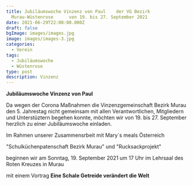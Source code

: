 ```yaml
---
title: Jubiläumswoche Vinzenz von Paul    der VG Bezirk
  Murau-Wüstenrose      von 19. bis 27. September 2021
date: 2021-06-29T22:00:00.000Z
draft: false
bgImage: images/images.jpg
image: images/images-3.jpg
categories:
  - Verein
tags:
  - Jubiläumswoche
  - Wüstenrose
type: post
description: Vinzenz
---
```

**Jubiläumswoche Vinzenz von Paul**

Da wegen der Corona Maßnahmen  die Vinzenzgemeinschaft Bezirk Murau den 5. Jahrestag nicht gemeinsam mit allen Verantwortlichen, Mitgliedern und Unterstüztern begehen konnte, möchten wir von 19. bis 27. September herzlich zu einer Jubiläumswoche einladen.

Im Rahmen unserer Zusammensrbeit mit Mary`s meals Österreich

  "Schulküchenpatenschaft Bezirk Murau" und "Rucksackprojekt"

beginnen wir am Sonntag, 19. September 2021  um 17 Uhr im Lehrsaal des Roten Kreuzes in Murau

mit einem Vortrag **Eine Schale Getreide verändert die Welt**